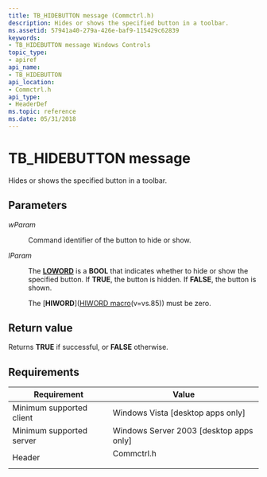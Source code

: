 ```yaml
---
title: TB_HIDEBUTTON message (Commctrl.h)
description: Hides or shows the specified button in a toolbar.
ms.assetid: 57941a40-279a-426e-baf9-115429c62839
keywords:
- TB_HIDEBUTTON message Windows Controls
topic_type:
- apiref
api_name:
- TB_HIDEBUTTON
api_location:
- Commctrl.h
api_type:
- HeaderDef
ms.topic: reference
ms.date: 05/31/2018
---
```


# TB\_HIDEBUTTON message

Hides or shows the specified button in a toolbar.

## Parameters

<dl> <dt>

*wParam* 
</dt> <dd>

Command identifier of the button to hide or show.

</dd> <dt>

*lParam* 
</dt> <dd>

The [**LOWORD**](/previous-versions/windows/desktop/legacy/ms632659(v=vs.85)) is a **BOOL** that indicates whether to hide or show the specified button. If **TRUE**, the button is hidden. If **FALSE**, the button is shown.

The [**HIWORD**]([HIWORD macro](../winmsg/hiword.md)(v=vs.85)) must be zero.

</dd> </dl>

## Return value

Returns **TRUE** if successful, or **FALSE** otherwise.

## Requirements



| Requirement | Value |
|-------------------------------------|---------------------------------------------------------------------------------------|
| Minimum supported client<br/> | Windows Vista \[desktop apps only\]<br/>                                        |
| Minimum supported server<br/> | Windows Server 2003 \[desktop apps only\]<br/>                                  |
| Header<br/>                   | <dl> <dt>Commctrl.h</dt> </dl> |



 

